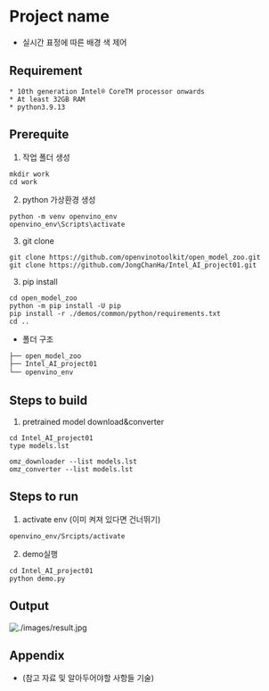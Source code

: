 # Project name

* 실시간 표정에 따른 배경 색 제어                


## Requirement


```
* 10th generation Intel® CoreTM processor onwards
* At least 32GB RAM
* python3.9.13
```

## Prerequite
1. 작업 폴더 생성      

```shell
mkdir work
cd work
```
2. python 가상환경 생성                 
```shell
python -m venv openvino_env
openvino_env\Scripts\activate
```
3. git clone             
```shell
git clone https://github.com/openvinotoolkit/open_model_zoo.git
git clone https://github.com/JongChanHa/Intel_AI_project01.git
```

3. pip install              
```shell
cd open_model_zoo
python -m pip install -U pip
pip install -r ./demos/common/python/requirements.txt
cd ..
```

* 폴더 구조
```bash
├── open_model_zoo
├── Intel_AI_project01
└── openvino_env
``` 
## Steps to build 

1. pretrained model download&converter               
```shell
cd Intel_AI_project01
type models.lst

omz_downloader --list models.lst
omz_converter --list models.lst
```

## Steps to run

1. activate env (이미 켜져 있다면 건너뛰기)           
```shell
openvino_env/Srcipts/activate
```
2. demo실행
```shell
cd Intel_AI_project01 
python demo.py
```

## Output

![./images/result.jpg](./images/result.jpg)

## Appendix

* (참고 자료 및 알아두어야할 사항들 기술)
